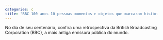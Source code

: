 ```yaml
---
categories: c
title: "BBC 100 anos 10 pessoas momentos e objetos que marcaram história da empresa"
---
```

No dia de seu centenário, confira uma retrospectiva da British Broadcasting Corporation (BBC), a mais antiga emissora pública do mundo.